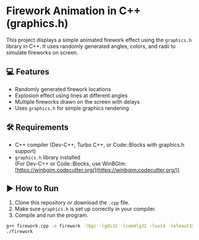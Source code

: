 
# Firework Animation in C++ (graphics.h)

This project displays a simple animated firework effect using the `graphics.h` library in C++. It uses randomly generated angles, colors, and radii to simulate fireworks on screen.

## 💻 Features

- Randomly generated firework locations
- Explosion effect using lines at different angles
- Multiple fireworks drawn on the screen with delays
- Uses `graphics.h` for simple graphics rendering

## 🛠 Requirements

- C++ compiler (Dev-C++, Turbo C++, or Code::Blocks with graphics.h support)
- `graphics.h` library installed  
  (For Dev-C++ or Code::Blocks, use WinBGIm: [https://winbgim.codecutter.org/](https://winbgim.codecutter.org/))

## ▶️ How to Run

1. Clone this repository or download the `.cpp` file.
2. Make sure `graphics.h` is set up correctly in your compiler.
3. Compile and run the program.

```bash
g++ firework.cpp -o firework -lbgi -lgdi32 -lcomdlg32 -luuid -loleaut32 -lole32
./firework
